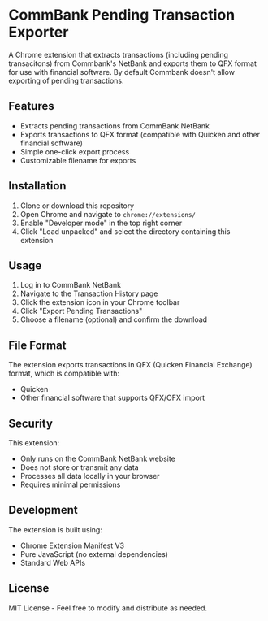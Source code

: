 # CommBank Pending Transaction Exporter

A Chrome extension that extracts transactions (including pending transacitons) from Commbank's NetBank and exports them to QFX format for use with financial software. By default Commbank doesn't allow exporting of pending transactions.

## Features

- Extracts pending transactions from CommBank NetBank
- Exports transactions to QFX format (compatible with Quicken and other financial software)
- Simple one-click export process
- Customizable filename for exports

## Installation

1. Clone or download this repository
2. Open Chrome and navigate to `chrome://extensions/`
3. Enable "Developer mode" in the top right corner
4. Click "Load unpacked" and select the directory containing this extension

## Usage

1. Log in to CommBank NetBank
2. Navigate to the Transaction History page
3. Click the extension icon in your Chrome toolbar
4. Click "Export Pending Transactions"
5. Choose a filename (optional) and confirm the download

## File Format

The extension exports transactions in QFX (Quicken Financial Exchange) format, which is compatible with:
- Quicken
- Other financial software that supports QFX/OFX import

## Security

This extension:
- Only runs on the CommBank NetBank website
- Does not store or transmit any data
- Processes all data locally in your browser
- Requires minimal permissions

## Development

The extension is built using:
- Chrome Extension Manifest V3
- Pure JavaScript (no external dependencies)
- Standard Web APIs

## License

MIT License - Feel free to modify and distribute as needed. 